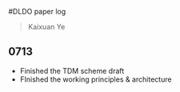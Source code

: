 #DLDO paper log
> Kaixuan Ye
## 0713
* Finished the TDM scheme draft 
* FInished the working principles & architecture
